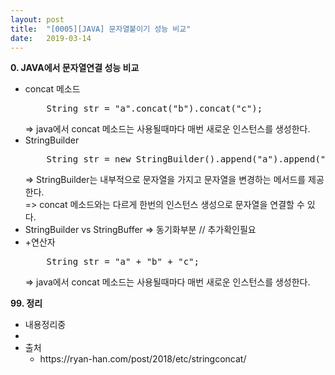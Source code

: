 ```yaml
---
layout: post
title:  "[0005][JAVA] 문자열붙이기 성능 비교"
date:   2019-03-14
---
```


**0. JAVA에서 문자열연결 성능 비교**
<ul class="circle lm20">
  <li>concat 메소드
    <pre class="prettyprint">
    String str = "a".concat("b").concat("c");</pre>
    => java에서 concat 메소드는 사용될때마다 매번 새로운 인스턴스를 생성한다.
  </li>
  <li>StringBuilder
    <pre class="prettyprint">
    String str = new StringBuilder().append("a").append("b").append("c").toString();</pre>
    => StringBuilder는 내부적으로 문자열을 가지고 문자열을 변경하는 메서드를 제공한다.
    <br>
    => concat 메소드와는 다르게 한번의 인스턴스 생성으로 문자열을 연결할 수 있다.
  </li>
  <li>StringBuilder vs StringBuffer
    => 동기화부분 // 추가확인필요
  </li>
  <li>+연산자
    <pre class="prettyprint">
    String str = "a" + "b" + "c";</pre>
    => java에서 concat 메소드는 사용될때마다 매번 새로운 인스턴스를 생성한다.
  </li>

</ul>


**99. 정리**
<ul class="circle lm20">
  <li>내용정리중</li>
  <li></li>
  <li>출처
    <ul class="disc lm30">
      <li>https://ryan-han.com/post/2018/etc/stringconcat/</li>
    </ul>
  </li>
</ul>
